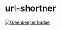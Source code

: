 # url-shortner

[![Greenkeeper badge](https://badges.greenkeeper.io/DavidTPate/url-shortner.svg)](https://greenkeeper.io/)